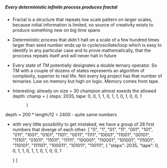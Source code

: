 ##### Every deterministic infinite process produces fractal
- Fractal is a structure that repeats low scale pattern on larger scales, because initial information is limited, no source of creativity exists to produce something new on big time spans
- Deterministic process that didn't halt on a scale of a few hundred times larger than seed number ends up to cycle/oscillate/loop which is easy to identify in any particular case and to prove mathematically, that the proccess repeats itself and will never halt in future
- Every state of TM potentially designates a double ternary operator. So TM with a couple of dozens of states represents an algorithm of complexity, superior to real life. Not every big project has that number of ternaries. Low on memory but high on logic. Memory comes from tape.
- Interesting: already on size = 30 champion almost exeeds the allowed depth:
            champ =  {
              steps: 2035,
              tape: 0, 0, 1, 1, 0,
                1, 1, 0, 1, 0,
                0, 1

            }
depth = 200 * length/12 = 2400 - quite same numbers
- with very little possibility to get mistaked,
we have a group of 28 first numbers that diverge of each other:
[
  "0",
  "1",
  "01",
  "11",
  "001",
  "101",
  "011",
  "1001",
  "0101",
  "1101",
  "0011",
  "1111",
  "10001",
  "11001",
  "00101",
  "11101",
  "01011",
  "11011",
  "11111",
  "100001",
  "110001",
  "101001",
  "111001",
  "110101",
  "111101",
  "100011",
  "101011",
  "110111",
  {
    "steps": 2035,
    "tape":
      0,
      0,
      1,
      1,
      0,
      1,
      1,
      0,
      1,
      0,
      0,
      1

  }
]

